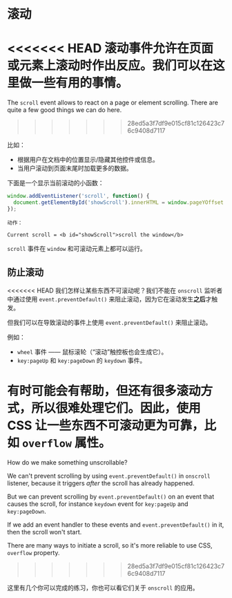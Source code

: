 # 滚动

<<<<<<< HEAD
滚动事件允许在页面或元素上滚动时作出反应。我们可以在这里做一些有用的事情。
=======
The `scroll` event allows to react on a page or element scrolling. There are quite a few good things we can do here.
>>>>>>> 28ed5a3f7df9e015cf81c126423c76c9408d7117

比如：
- 根据用户在文档中的位置显示/隐藏其他控件或信息。
- 当用户滚动到页面末尾时加载更多的数据。

下面是一个显示当前滚动的小函数：

```js autorun
window.addEventListener('scroll', function() {
  document.getElementById('showScroll').innerHTML = window.pageYOffset + 'px';
});
```

```online
动作：

Current scroll = <b id="showScroll">scroll the window</b>
```

`scroll` 事件在 `window` 和可滚动元素上都可以运行。

## 防止滚动

<<<<<<< HEAD
我们怎样让某些东西不可滚动呢？我们不能在 `onscroll` 监听者中通过使用 `event.preventDefault()` 来阻止滚动，因为它在滚动发生**之后**才触发。

但我们可以在导致滚动的事件上使用 `event.preventDefault()` 来阻止滚动。

例如：
- `wheel` 事件 —— 鼠标滚轮（“滚动”触控板也会生成它）。
- `key:pageUp` 和 `key:pageDown` 的 `keydown` 事件。

有时可能会有帮助，但还有很多滚动方式，所以很难处理它们。因此，使用 CSS 让一些东西不可滚动更为可靠，比如 `overflow` 属性。
=======
How do we make something unscrollable?

We can't prevent scrolling by using `event.preventDefault()` in `onscroll` listener, because it triggers *after* the scroll has already happened.

But we can prevent scrolling by `event.preventDefault()` on an event that causes the scroll, for instance `keydown` event for `key:pageUp` and `key:pageDown`.

If we add an event handler to these events and `event.preventDefault()` in it, then the scroll won't start.

There are many ways to initiate a scroll, so it's more reliable to use CSS, `overflow` property.
>>>>>>> 28ed5a3f7df9e015cf81c126423c76c9408d7117

这里有几个你可以完成的练习，你也可以看它们关于 `onscroll` 的应用。
